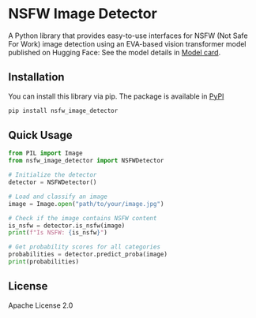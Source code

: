 # NSFW Image Detector

A Python library that provides easy-to-use interfaces for NSFW (Not Safe For Work) image detection using an EVA-based vision transformer model published on Hugging Face: See the model details in [Model card](https://huggingface.co/Freepik/nsfw_image_detector).

## Installation

You can install this library via pip. The package is available in [PyPI](https://pypi.org/project/nsfw-image-detector/)

```bash
pip install nsfw_image_detector
```

## Quick Usage

```python
from PIL import Image
from nsfw_image_detector import NSFWDetector

# Initialize the detector
detector = NSFWDetector()

# Load and classify an image
image = Image.open("path/to/your/image.jpg")

# Check if the image contains NSFW content
is_nsfw = detector.is_nsfw(image)
print(f"Is NSFW: {is_nsfw}")

# Get probability scores for all categories
probabilities = detector.predict_proba(image)
print(probabilities)
```

## License

Apache License 2.0
